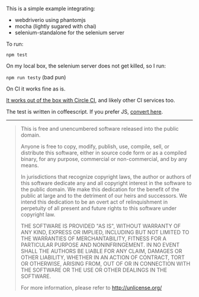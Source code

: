 This is a simple example integrating:

- webdriverio using phantomjs
- mocha (lightly sugared with chai)
- selenium-standalone for the selenium server

To run:

`npm test`

On my local box, the selenium server does not get killed, so I run:

`npm run testy` (bad pun)

On CI it works fine as is.

[It works out of the box with Circle CI](https://circleci.com/gh/harlantwood/webdriverio-mocha-example), and likely other CI services too.

The test is written in coffeescript.  If you prefer JS, [convert here](http://js2.coffee/).

----

> This is free and unencumbered software released into the public domain.
> 
> Anyone is free to copy, modify, publish, use, compile, sell, or
> distribute this software, either in source code form or as a compiled
> binary, for any purpose, commercial or non-commercial, and by any
> means.
> 
> In jurisdictions that recognize copyright laws, the author or authors
> of this software dedicate any and all copyright interest in the
> software to the public domain. We make this dedication for the benefit
> of the public at large and to the detriment of our heirs and
> successors. We intend this dedication to be an overt act of
> relinquishment in perpetuity of all present and future rights to this
> software under copyright law.
> 
> THE SOFTWARE IS PROVIDED "AS IS", WITHOUT WARRANTY OF ANY KIND,
> EXPRESS OR IMPLIED, INCLUDING BUT NOT LIMITED TO THE WARRANTIES OF
> MERCHANTABILITY, FITNESS FOR A PARTICULAR PURPOSE AND NONINFRINGEMENT.
> IN NO EVENT SHALL THE AUTHORS BE LIABLE FOR ANY CLAIM, DAMAGES OR
> OTHER LIABILITY, WHETHER IN AN ACTION OF CONTRACT, TORT OR OTHERWISE,
> ARISING FROM, OUT OF OR IN CONNECTION WITH THE SOFTWARE OR THE USE OR
> OTHER DEALINGS IN THE SOFTWARE.
> 
> For more information, please refer to <http://unlicense.org/>
